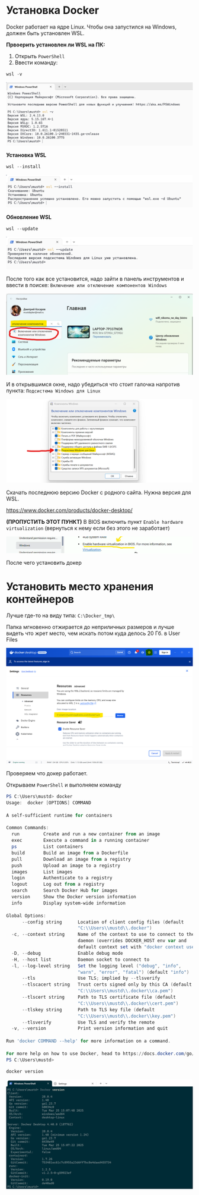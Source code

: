 # Установка Docker

Docker работает на ядре Linux. Чтобы она запустился на Windows, должен быть установлен WSL.

**Првоерить установлен ли WSL на ПК:**
1. Открыть `PowerShell`
2. Ввести команду:

```powershell
wsl -v
```


![](data/screen_003.png)

**Установка WSL**

```powershell
wsl --install
```

![](data/screen_004.png)

**Обновление WSL**

```powershell
wsl --update
```

![](data/screen_005.png)

После того как все установится, надо зайти в панель инструментов и ввести в поиске: `Включение или отключение компонентов Windows`

![](data/screen_006.png)

И в открывшимся окне, надо убедиться что стоит галочка напротив пункта: `Подсистема Windows для Linux`

![](data/screen_007.png)

Скачать последнюю версию Docker с родного сайта. Нужна версия для WSL.

https://www.docker.com/products/docker-desktop/

**(ПРОПУСТИТЬ ЭТОТ ПУНКТ)** В BIOS включить пункт `Enable hardware virtualization` (вернуться к нему если без этого не заработает)

![](data/screen_008.png)

После чего установить докер

# Установить место хранения контейнеров

Лучше где-то на виду типа: `C:\Docker_tmp\`

Папка мгновенно отжирается до неприличных размеров и лучше видеть что жрет место, чем искать потом куда делось 20 Гб. в User Files

![](data/screen_009.png)

Проверяем что докер работает.

Открываем `PowerShell` и выполняем команду

```powershell
PS C:\Users\mustd> docker
Usage:  docker [OPTIONS] COMMAND

A self-sufficient runtime for containers

Common Commands:
  run         Create and run a new container from an image
  exec        Execute a command in a running container
  ps          List containers
  build       Build an image from a Dockerfile
  pull        Download an image from a registry
  push        Upload an image to a registry
  images      List images
  login       Authenticate to a registry
  logout      Log out from a registry
  search      Search Docker Hub for images
  version     Show the Docker version information
  info        Display system-wide information

Global Options:
      --config string      Location of client config files (default
                           "C:\\Users\\mustd\\.docker")
  -c, --context string     Name of the context to use to connect to the
                           daemon (overrides DOCKER_HOST env var and
                           default context set with "docker context use")
  -D, --debug              Enable debug mode
  -H, --host list          Daemon socket to connect to
  -l, --log-level string   Set the logging level ("debug", "info",
                           "warn", "error", "fatal") (default "info")
      --tls                Use TLS; implied by --tlsverify
      --tlscacert string   Trust certs signed only by this CA (default
                           "C:\\Users\\mustd\\.docker\\ca.pem")
      --tlscert string     Path to TLS certificate file (default
                           "C:\\Users\\mustd\\.docker\\cert.pem")
      --tlskey string      Path to TLS key file (default
                           "C:\\Users\\mustd\\.docker\\key.pem")
      --tlsverify          Use TLS and verify the remote
  -v, --version            Print version information and quit

Run 'docker COMMAND --help' for more information on a command.

For more help on how to use Docker, head to https://docs.docker.com/go/guides/
PS C:\Users\mustd>
```

```powershell
docker version
```

![](data/screen_010.png)